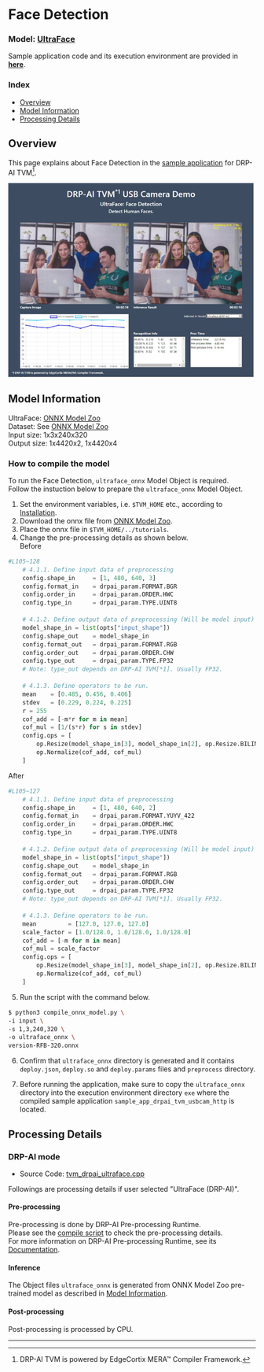 # Face Detection

### Model: [UltraFace](#model-information)
Sample application code and its execution environment are provided in **[here](../../../../sample_app)**.  

### Index
- [Overview](#overview)  
- [Model Information](#model-information)  
- [Processing Details](#processing-details)  

## Overview
This page explains about Face Detection in the [sample application](../../../../sample_app) for DRP-AI TVM[^1].  

<img src=./img/ultraface.jpg width=500>  

## Model Information
UltraFace: [ONNX Model Zoo](https://github.com/onnx/models/tree/main/vision/body_analysis/ultraface)  
Dataset: See [ONNX Model Zoo](https://github.com/onnx/models/tree/main/vision/body_analysis/ultraface#dataset)  
Input size: 1x3x240x320  
Output size: 1x4420x2, 1x4420x4


### How to compile the model
To run the Face Detection, `ultraface_onnx` Model Object is required.  
Follow the instuction below to prepare the `ultraface_onnx` Model Object.  

1. Set the environment variables, i.e. `$TVM_HOME` etc., according to [Installation](../../../../../setup/).  
2. Download the onnx file from [ONNX Model Zoo](https://github.com/onnx/models/tree/main/vision/body_analysis/ultraface).  
3. Place the onnx file in `$TVM_HOME/../tutorials`.
4. Change the pre-processing details as shown below.  
Before
```py
#L105~128
    # 4.1.1. Define input data of preprocessing
    config.shape_in     = [1, 480, 640, 3]
    config.format_in    = drpai_param.FORMAT.BGR
    config.order_in     = drpai_param.ORDER.HWC
    config.type_in      = drpai_param.TYPE.UINT8
    
    # 4.1.2. Define output data of preprocessing (Will be model input)
    model_shape_in = list(opts["input_shape"])
    config.shape_out    = model_shape_in
    config.format_out   = drpai_param.FORMAT.RGB
    config.order_out    = drpai_param.ORDER.CHW
    config.type_out     = drpai_param.TYPE.FP32 
    # Note: type_out depends on DRP-AI TVM[*1]. Usually FP32.
    
    # 4.1.3. Define operators to be run.
    mean    = [0.485, 0.456, 0.406]
    stdev   = [0.229, 0.224, 0.225]
    r = 255
    cof_add = [-m*r for m in mean]
    cof_mul = [1/(s*r) for s in stdev]
    config.ops = [
        op.Resize(model_shape_in[3], model_shape_in[2], op.Resize.BILINEAR),
        op.Normalize(cof_add, cof_mul)
    ]
```
After
```py
#L105~127
    # 4.1.1. Define input data of preprocessing
    config.shape_in     = [1, 480, 640, 2]
    config.format_in    = drpai_param.FORMAT.YUYV_422
    config.order_in     = drpai_param.ORDER.HWC
    config.type_in      = drpai_param.TYPE.UINT8
    
    # 4.1.2. Define output data of preprocessing (Will be model input)
    model_shape_in = list(opts["input_shape"])
    config.shape_out    = model_shape_in
    config.format_out   = drpai_param.FORMAT.RGB
    config.order_out    = drpai_param.ORDER.CHW
    config.type_out     = drpai_param.TYPE.FP32 
    # Note: type_out depends on DRP-AI TVM[*1]. Usually FP32.
    
    # 4.1.3. Define operators to be run.
    mean         = [127.0, 127.0, 127.0]
    scale_factor = [1.0/128.0, 1.0/128.0, 1.0/128.0]
    cof_add = [-m for m in mean]
    cof_mul = scale_factor
    config.ops = [
        op.Resize(model_shape_in[3], model_shape_in[2], op.Resize.BILINEAR),
        op.Normalize(cof_add, cof_mul)
    ]
```
5. Run the script with the command below.  
```sh
$ python3 compile_onnx_model.py \
-i input \
-s 1,3,240,320 \
-o ultraface_onnx \
version-RFB-320.onnx
```
6. Confirm that `ultraface_onnx` directory is generated and it contains `deploy.json`, `deploy.so` and `deploy.params` files and `preprocess` directory.  

7. Before running the application, make sure to copy the `ultraface_onnx` directory into the execution environment directory `exe` where the compiled sample application `sample_app_drpai_tvm_usbcam_http` is located.  


## Processing Details
### DRP-AI mode
- Source Code: [tvm_drpai_ultraface.cpp](../../../src/recognize/ultraface/tvm_drpai_ultraface.cpp)  

Followings are processing details if user selected "UltraFace (DRP-AI)".  

#### Pre-processing
Pre-processing is done by DRP-AI Pre-processing Runtime.  
Please see the [compile script](#how-to-compile-the-model) to check the pre-processing details.  
For more information on DRP-AI Pre-processing Runtime, see its [Documentation](../../../../../docs/PreRuntime.md).  

#### Inference
The Object files `ultraface_onnx` is generated from ONNX Model Zoo pre-trained model as described in [Model Information](#model-information).  

#### Post-processing
Post-processing is processed by CPU.

---
[^1]: DRP-AI TVM is powered by EdgeCortix MERA™ Compiler Framework.
